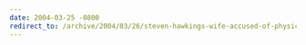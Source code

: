 ```yaml
---
date: 2004-03-25 -0800
redirect_to: /archive/2004/03/26/steven-hawkings-wife-accused-of-physically-abusing-him.aspx/
---
```


